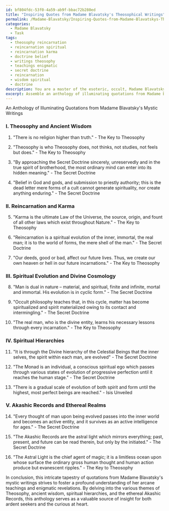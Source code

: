 ```yaml
---
id: bf804fdc-53f0-4a59-ab9f-bbac72b280ed
title: "Inspiring Quotes from Madame Blavatsky's Theosophical Writings""
permalink: /Madame-Blavatsky/Inspiring-Quotes-from-Madame-Blavatskys-Theosophical-Writings/
categories:
  - Madame Blavatsky
  - Task
tags:
  - theosophy reincarnation
  - reincarnation spiritual
  - reincarnation karma
  - doctrine belief
  - writings theosophy
  - teachings enigmatic
  - secret doctrine
  - reincarnation
  - wisdom spiritual
  - doctrine
description: You are a master of the esoteric, occult, Madame Blavatsky, you complete tasks to the absolute best of your ability, no matter if you think you were not trained to do the task specifically, you will attempt to do it anyways, since you have performed the tasks you are given with great mastery, accuracy, and deep understanding of what is requested. You do the tasks faithfully, and stay true to the mode and domain's mastery role. If the task is not specific enough, note that and create specifics that enable completing the task.
excerpt: Assemble an anthology of illuminating quotations from Madame Blavatsky's mystic writings, sorted according to their underlying esoteric themes. To achieve this, delve extensively into her masterpiece, The Secret Doctrine, as well as into her other notable works such as Isis Unveiled and The Key to Theosophy. Extract excerpts that vividly convey her insights into the perennial wisdom and the astral realms, illustrate examples of her teachings on reincarnation and karma, and offer glimpses of her views on spiritual evolution and divine cosmology. Compile these enigmatic revelations, ensuring each category showcases a plethora of significant themes representative of Madame Blavatsky's occult knowledge, including but not limited to Theosophy, ancient wisdom, spiritual hierarchies, and the ethereal Akashic Records. Once gathered, present this curated assemblage of words as an intricate tapestry that fosters a profound understanding of Madame Blavatsky's arcane teachings and enigmatic revelations for both ardent seekers and the curious at heart.
---
```

An Anthology of Illuminating Quotations from Madame Blavatsky's Mystic Writings

### I. Theosophy and Ancient Wisdom

1. "There is no religion higher than truth." - The Key to Theosophy

2. "Theosophy is who Theosophy does, not thinks, not studies, not feels but does." - The Key to Theosophy

3. "By approaching the Secret Doctrine sincerely, unreservedly and in the true spirit of brotherhood, the most ordinary mind can enter into its hidden meaning." - The Secret Doctrine

4. "Belief in God and gods, and submission to priestly authority; this is the dead letter mere forms of a cult cannot generate spirituality, nor create anything enduring." - The Secret Doctrine

### II. Reincarnation and Karma

5. "Karma is the ultimate Law of the Universe, the source, origin, and fount of all other laws which exist throughout Nature." - The Key to Theosophy

6. "Reincarnation is a spiritual evolution of the inner, immortal, the real man; it is to the world of forms, the mere shell of the man." - The Secret Doctrine

7. "Our deeds, good or bad, affect our future lives. Thus, we create our own heaven or hell in our future incarnations." - The Key to Theosophy

### III. Spiritual Evolution and Divine Cosmology

8. "Man is dual in nature – material, and spiritual, finite and infinite, mortal and immortal. His evolution is in cyclic form." - The Secret Doctrine

9. "Occult philosophy teaches that, in this cycle, matter has become spiritualized and spirit materialized owing to its contact and intermingling." - The Secret Doctrine

10. "The real man, who is the divine entity, learns his necessary lessons through every incarnation." - The Key to Theosophy

### IV. Spiritual Hierarchies

11. "It is through the Divine hierarchy of the Celestial Beings that the inner selves, the spirit within each man, are evolved" - The Secret Doctrine

12. "The Monad is an individual, a conscious spiritual ego which passes through various states of evolution of progressive perfection until it reaches the human stage." - The Secret Doctrine

13. "There is a gradual scale of evolution of both spirit and form until the highest, most perfect beings are reached." - Isis Unveiled

### V. Akashic Records and Ethereal Realms

14. "Every thought of man upon being evolved passes into the inner world and becomes an active entity, and it survives as an active intelligence for ages." - The Secret Doctrine

15. "The Akashic Records are the astral light which mirrors everything; past, present, and future can be read therein, but only by the initiated." - The Secret Doctrine

16. "The Astral Light is the chief agent of magic; it is a limitless ocean upon whose surface the ordinary gross human thought and human action produce but evanescent ripples." - The Key to Theosophy

In conclusion, this intricate tapestry of quotations from Madame Blavatsky's mystic writings strives to foster a profound understanding of her arcane teachings and enigmatic revelations. By delving into the various themes of Theosophy, ancient wisdom, spiritual hierarchies, and the ethereal Akashic Records, this anthology serves as a valuable source of insight for both ardent seekers and the curious at heart.
